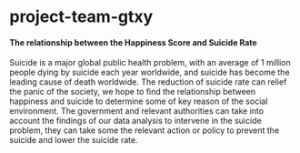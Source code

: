 # project-team-gtxy
#### The relationship between the Happiness Score and Suicide Rate

Suicide is a major global public health problem, with an average of 1 million people dying by suicide
each year worldwide, and suicide has become the leading cause of death worldwide. The reduction of
suicide rate can relief the panic of the society, we hope to find the relationship between happiness and
suicide to determine some of key reason of the social environment. The government and relevant
authorities can take into account the findings of our data analysis to intervene in the suicide problem,
they can take some the relevant action or policy to prevent the suicide and lower the suicide rate.
